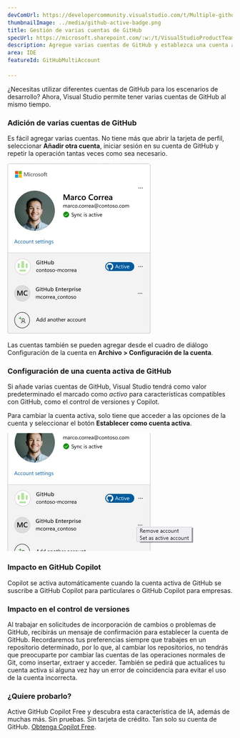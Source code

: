 ```yaml
---
devComUrl: https://developercommunity.visualstudio.com/t/Multiple-github-user-accounts/10195369
thumbnailImage: ../media/github-active-badge.png
title: Gestión de varias cuentas de GitHub
specUrl: https://microsoft.sharepoint.com/:w:/t/VisualStudioProductTeam/EfdJkRBfnmlHkCUlVgfrV_0BbA7B7ISqppWmOPkihdR1cw?e=MIBCab
description: Agregue varias cuentas de GitHub y establezca una cuenta activa para impulsar características de GitHub como GitHub Copilot y el control de versiones.
area: IDE
featureId: GitHubMultiAccount

---
```



¿Necesitas utilizar diferentes cuentas de GitHub para los escenarios de desarrollo? Ahora, Visual Studio permite tener varias cuentas de GitHub al mismo tiempo.

### Adición de varias cuentas de GitHub
Es fácil agregar varias cuentas. No tiene más que abrir la tarjeta de perfil, seleccionar **Añadir otra cuenta**, iniciar sesión en su cuenta de GitHub y repetir la operación tantas veces como sea necesario.

![Tarjeta de perfil con varias cuentas de GitHub](../media/github-profilecard.png)

Las cuentas también se pueden agregar desde el cuadro de diálogo Configuración de la cuenta en **Archivo > Configuración de la cuenta**.

### Configuración de una cuenta activa de GitHub

Si añade varias cuentas de GitHub, Visual Studio tendrá como valor predeterminado el marcado como *activo* para características compatibles con GitHub, como el control de versiones y Copilot. 

Para cambiar la cuenta activa, solo tiene que acceder a las opciones de la cuenta y seleccionar el botón **Establecer como cuenta activa**.

![Configuración de la cuenta activa de GitHub](../media/github-setasactive.png)


### Impacto en GitHub Copilot

Copilot se activa automáticamente cuando la cuenta activa de GitHub se suscribe a GitHub Copilot para particulares o GitHub Copilot para empresas.

### Impacto en el control de versiones

Al trabajar en solicitudes de incorporación de cambios o problemas de GitHub, recibirás un mensaje de confirmación para establecer la cuenta de GitHub. Recordaremos tus preferencias siempre que trabajes en un repositorio determinado, por lo que, al cambiar los repositorios, no tendrás que preocuparte por cambiar las cuentas de las operaciones normales de Git, como insertar, extraer y acceder. También se pedirá que actualices tu cuenta activa si alguna vez hay un error de coincidencia para evitar el uso de la cuenta incorrecta.

### ¿Quiere probarlo?
Active GitHub Copilot Free y descubra esta característica de IA, además de muchas más.
 Sin pruebas. Sin tarjeta de crédito. Tan solo su cuenta de GitHub. [Obtenga Copilot Free](vscmd://View.GitHub.Copilot.Chat).
